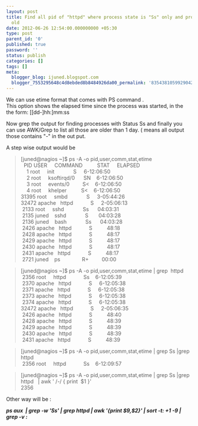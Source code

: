 ```yaml
---
layout: post
title: Find all pid of "httpd" where process state is "Ss" only and process is 1 day
  old
date: 2012-06-26 12:54:00.000000000 +05:30
type: post
parent_id: '0'
published: true
password: ''
status: publish
categories: []
tags: []
meta:
  blogger_blog: ijuned.blogspot.com
  blogger_7553295648c4d8ebded8b8484926da00_permalink: '8354381059929042147'
---
```

<div dir="ltr" style="text-align:left;">We can use etime format that comes with PS command .<br />This option shows the elapsed time since the process was started, in the <span class="IL_AD" id="IL_AD7">the form<span class="IL_AD_ICON"></span></span>: [[dd-]hh:]mm:ss</p>
<p>Now grep the output for finding <span class="IL_AD" id="IL_AD4">processes<span class="IL_AD_ICON"></span></span> with Status Ss and finally you can use AWK/Grep to list all those are  older than 1 day. ( means all output those contains "-" in the out put.</p>
<p>A step <span class="IL_AD" id="IL_AD5">wise<span class="IL_AD_ICON"></span></span> output would be</p>
<blockquote class="tr_bq"><p>[juned@nagios ~]$ ps -A -o pid,user,comm,stat,etime<br />  PID USER     COMMAND          STAT     ELAPSED<br />    1 root     init             S     6-12:06:50<br />    2 root     ksoftirqd/0      SN    6-12:06:50<br />    3 root     events/0         S&lt;    6-12:06:50<br />    4 root     khelper          S&lt;    6-12:06:50<br />31395 root     smbd             S     3-05:44:26<br />32472 apache   httpd            S     2-05:06:13<br /> 2133 root     sshd             Ss      04:03:31<br /> 2135 juned    sshd             S       04:03:28<br /> 2136 juned    <span class="IL_AD" id="IL_AD3">bash<span class="IL_AD_ICON"></span></span>             Ss      04:03:28<br /> 2426 apache   httpd            S          48:18<br /> 2428 apache   httpd            S          48:17<br /> 2429 apache   httpd            S          48:17<br /> 2430 apache   httpd            S          48:17<br /> 2431 apache   httpd            S          48:17<br /> 2721 juned    ps               R+         00:00 </p></blockquote>
<blockquote class="tr_bq"><p>[juned@nagios ~]$ ps -A -o pid,user,comm,stat,etime | grep  httpd<br /> 2356 root     httpd            Ss    6-12:05:39<br /> 2370 apache   httpd            S     6-12:05:38<br /> 2371 apache   httpd            S     6-12:05:38<br /> 2373 apache   httpd            S     6-12:05:38<br /> 2374 apache   httpd            S     6-12:05:38<br />32472 apache   httpd            S     2-05:06:35<br /> 2426 apache   httpd            S          48:40<br /> 2428 apache   httpd            S          48:39<br /> 2429 apache   httpd            S          48:39<br /> 2430 apache   httpd            S          48:39<br /> 2431 apache   httpd            S          48:39 </p></blockquote>
<blockquote class="tr_bq"><p>[juned@nagios ~]$ ps -A -o pid,user,comm,stat,etime | grep Ss |grep  httpd<br /> 2356 root     httpd            Ss    6-12:09:57 </p></blockquote>
<p>
<blockquote class="tr_bq">[juned@nagios ~]$ ps -A -o pid,user,comm,stat,etime | grep Ss |grep  httpd   | awk ' /-/ { print  $1 }'<br />2356 </p></blockquote>
<p>Other way will be :</p>
<p><i><b>ps aux  | grep -w 'Ss' | grep httpd | awk '{print $9,$2}' | sort -t: +1 -9 | grep -v : </b></i></div>
